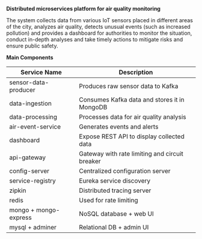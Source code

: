 **Distributed microservices platform for air quality monitoring**

The system collects data from various IoT sensors placed in different areas of the city, analyzes air quality, detects unusual events (such as increased pollution) and provides a dashboard for authorities to monitor the situation, conduct in-depth analyses and take timely actions to mitigate risks and ensure public safety.

**Main Components**

| Service Name            | Description                                     |
|-------------------------|-------------------------------------------------|
| sensor-data-producer    | Produces raw sensor data to Kafka              |
| data-ingestion          | Consumes Kafka data and stores it in MongoDB   |
| data-processing         | Processes data for air quality analysis        |
| air-event-service       | Generates events and alerts                    |
| dashboard               | Expose REST API to display collected data      |
| api-gateway             | Gateway with rate limiting and circuit breaker |
| config-server           | Centralized configuration server               |
| service-registry        | Eureka service discovery                       |
| zipkin                  | Distributed tracing server                     |
| redis                   | Used for rate limiting                         |
| mongo + mongo-express   | NoSQL database + web UI                        |
| mysql + adminer         | Relational DB + admin UI                       |
